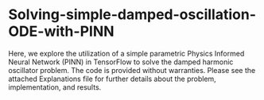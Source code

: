 # Solving-simple-damped-oscillation-ODE-with-PINN
Here, we explore the utilization of a simple parametric Physics Informed Neural Network (PINN) in TensorFlow to solve the damped harmonic oscillator problem. The code is provided without warranties. Please see the attached Explanations file for further details about the problem, implementation, and results. 
